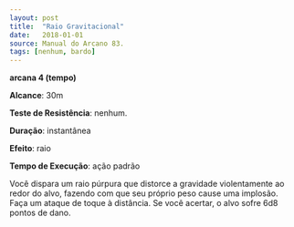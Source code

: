 ```yaml
---
layout: post
title:  "Raio Gravitacional"
date:   2018-01-01
source: Manual do Arcano 83.
tags: [nenhum, bardo]
---
```


**arcana 4 (tempo)**

**Alcance**: 30m

**Teste de Resistência**: nenhum.

**Duração**: instantânea

**Efeito**: raio

**Tempo de Execução**: ação padrão

Você dispara um raio púrpura que distorce a gravidade violentamente ao redor do alvo, fazendo com que seu próprio peso cause uma implosão. Faça um ataque de toque à distância. Se você acertar, o alvo sofre 6d8 pontos de dano.
